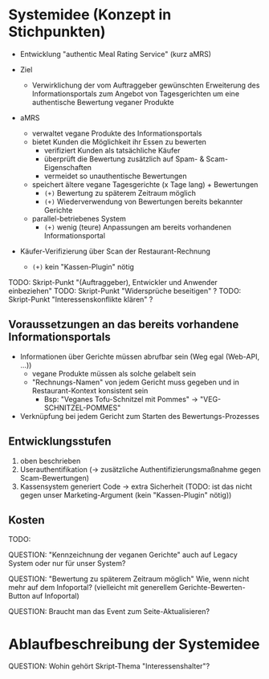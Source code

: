# Systemidee (Konzept in Stichpunkten)

- Entwicklung "authentic Meal Rating Service" (kurz aMRS)

- Ziel
  - Verwirklichung der vom Auftraggeber gewünschten Erweiterung des Informationsportals zum Angebot von Tagesgerichten um eine authentische Bewertung veganer Produkte 

- aMRS
  - verwaltet vegane Produkte des Informationsportals
  - bietet Kunden die Möglichkeit ihr Essen zu bewerten
    - verifiziert Kunden als tatsächliche Käufer
    - überprüft die Bewertung zusätzlich auf Spam- & Scam-Eigenschaften
    - vermeidet so unauthentische Bewertungen
  - speichert ältere vegane Tagesgerichte (x Tage lang) + Bewertungen
    - `(+)` Bewertung zu späterem Zeitraum möglich
    - `(+)` Wiederverwendung von Bewertungen bereits bekannter Gerichte
  - parallel-betriebenes System 
    - `(+)` wenig (teure) Anpassungen am bereits vorhandenen Informationsportal
  
- Käufer-Verifizierung über Scan der Restaurant-Rechnung
  - `(+)` kein "Kassen-Plugin" nötig

TODO: Skript-Punkt "(Auftraggeber), Entwickler und Anwender einbeziehen"
TODO: Skript-Punkt "Widersprüche beseitigen" ?
TODO: Skript-Punkt "Interessenskonflikte klären" ?

## Voraussetzungen an das bereits vorhandene Informationsportals 

- Informationen über Gerichte müssen abrufbar sein (Weg egal (Web-API, ...))
  - vegane Produkte müssen als solche gelabelt sein
  - "Rechnungs-Namen" von jedem Gericht muss gegeben und in Restaurant-Kontext konsistent sein
    - Bsp: "Veganes Tofu-Schnitzel mit Pommes" → "VEG-SCHNITZEL-POMMES"
- Verknüpfung bei jedem Gericht zum Starten des Bewertungs-Prozesses

## Entwicklungsstufen

1. oben beschrieben
2. Userauthentifikation (→ zusätzliche Authentifizierungsmaßnahme gegen Scam-Bewertungen)
3. Kassensystem generiert Code → extra Sicherheit (TODO: ist das nicht gegen unser Marketing-Argument (kein "Kassen-Plugin" nötig))

## Kosten

TODO:



QUESTION: "Kennzeichnung der veganen Gerichte" auch auf Legacy System oder nur für unser System?

QUESTION: "Bewertung zu späterem Zeitraum möglich" Wie, wenn nicht mehr auf dem Infoportal? (vielleicht mit generellem Gerichte-Bewerten-Button auf Infoportal)

QUESTION: Braucht man das Event zum Seite-Aktualisieren?

# Ablaufbeschreibung der Systemidee 




QUESTION: Wohin gehört Skript-Thema "Interessenshalter"?